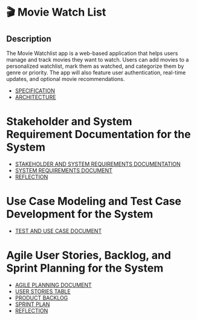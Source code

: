<h1>🎬 Movie Watch List</h1>

<h2>Description</h2>

<p>The Movie Watchlist app is a web-based application that helps users manage and track movies they want to watch. Users can add movies to a personalized watchlist, mark them as watched, and categorize them by genre or priority. The app will also feature user authentication, real-time updates, and optional movie recommendations.</p>

 - [SPECIFICATION](https://github.com/GrandDadDan/Movie-Watchlist/blob/main/Assignment_3/SPECIFICATIONS.md)
 - [ARCHITECTURE](https://github.com/GrandDadDan/Movie-Watchlist/blob/main/Assignment_3/ARCHITECTURE.md)

<h1>Stakeholder and System Requirement Documentation for the System</h1>

 - [STAKEHOLDER AND SYSTEM REQUIREMENTS DOCUMENTATION](https://github.com/GrandDadDan/Movie-Watchlist/blob/main/Assignment_4/STAKEHOLDER%20AND%20SYSTEM%20REQUIREMENTS%20DOCUMENT.md)
 - [SYSTEM REQUIREMENTS DOCUMENT](https://github.com/GrandDadDan/Movie-Watchlist/blob/main/System%20Requirements%20Document.md)
 - [REFLECTION]()

 <h1>Use Case Modeling and Test Case Development for the System</h1>

 - [TEST AND USE CASE DOCUMENT]()

 <h1>Agile User Stories, Backlog, and Sprint Planning for the System</h1>

 - [AGILE PLANNING DOCUMENT]()
 - [USER STORIES TABLE]()
 - [PRODUCT BACKLOG]()
 - [SPRINT PLAN]()
 - [REFLECTION]()
